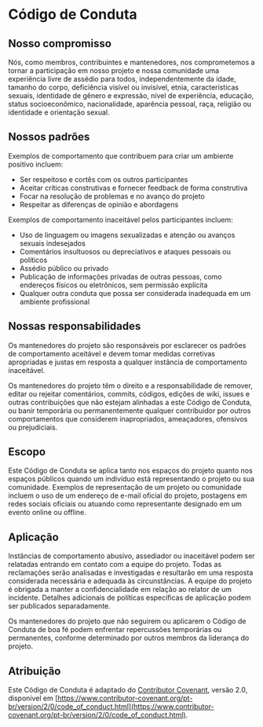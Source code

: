 # Código de Conduta

## Nosso compromisso

Nós, como membros, contribuintes e mantenedores, nos comprometemos a tornar a participação em nosso projeto e nossa comunidade uma experiência livre de assédio para todos, independentemente da idade, tamanho do corpo, deficiência visível ou invisível, etnia, características sexuais, identidade de gênero e expressão, nível de experiência, educação, status socioeconômico, nacionalidade, aparência pessoal, raça, religião ou identidade e orientação sexual.

## Nossos padrões

Exemplos de comportamento que contribuem para criar um ambiente positivo incluem:

- Ser respeitoso e cortês com os outros participantes
- Aceitar críticas construtivas e fornecer feedback de forma construtiva
- Focar na resolução de problemas e no avanço do projeto
- Respeitar as diferenças de opinião e abordagens

Exemplos de comportamento inaceitável pelos participantes incluem:

- Uso de linguagem ou imagens sexualizadas e atenção ou avanços sexuais indesejados
- Comentários insultuosos ou depreciativos e ataques pessoais ou políticos
- Assédio público ou privado
- Publicação de informações privadas de outras pessoas, como endereços físicos ou eletrônicos, sem permissão explícita
- Qualquer outra conduta que possa ser considerada inadequada em um ambiente profissional

## Nossas responsabilidades

Os mantenedores do projeto são responsáveis por esclarecer os padrões de comportamento aceitável e devem tomar medidas corretivas apropriadas e justas em resposta a qualquer instância de comportamento inaceitável.

Os mantenedores do projeto têm o direito e a responsabilidade de remover, editar ou rejeitar comentários, commits, códigos, edições de wiki, issues e outras contribuições que não estejam alinhadas a este Código de Conduta, ou banir temporária ou permanentemente qualquer contribuidor por outros comportamentos que considerem inapropriados, ameaçadores, ofensivos ou prejudiciais.

## Escopo

Este Código de Conduta se aplica tanto nos espaços do projeto quanto nos espaços públicos quando um indivíduo está representando o projeto ou sua comunidade. Exemplos de representação de um projeto ou comunidade incluem o uso de um endereço de e-mail oficial do projeto, postagens em redes sociais oficiais ou atuando como representante designado em um evento online ou offline.

## Aplicação

Instâncias de comportamento abusivo, assediador ou inaceitável podem ser relatadas entrando em contato com a equipe do projeto. Todas as reclamações serão analisadas e investigadas e resultarão em uma resposta considerada necessária e adequada às circunstâncias. A equipe do projeto é obrigada a manter a confidencialidade em relação ao relator de um incidente. Detalhes adicionais de políticas específicas de aplicação podem ser publicados separadamente.

Os mantenedores do projeto que não seguirem ou aplicarem o Código de Conduta de boa fé podem enfrentar repercussões temporárias ou permanentes, conforme determinado por outros membros da liderança do projeto.

## Atribuição

Este Código de Conduta é adaptado do [Contributor Covenant](https://www.contributor-covenant.org), versão 2.0, disponível em [https://www.contributor-covenant.org/pt-br/version/2/0/code_of_conduct.html](https://www.contributor-covenant.org/pt-br/version/2/0/code_of_conduct.html).

